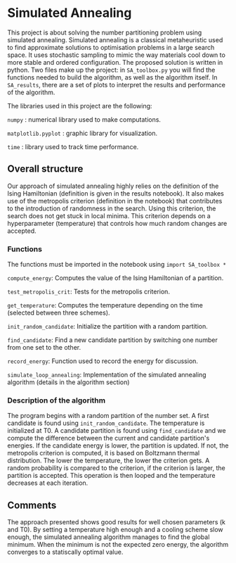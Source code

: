 # Simulated Annealing

This project is about solving the number partitioning problem using simulated annealing. Simulated annealing is a classical metaheuristic used to find approximate solutions to optimisation problems in a large search space. It uses stochastic sampling to mimic the way materials cool down to more stable and ordered configuration.
The proposed solution is written in python.
Two files make up the project: in `SA_toolbox.py` you will find the functions needed to build the algorithm, as well as the algorithm itself. In `SA_results`, there are a set of plots to interpret the results and performance of the algorithm.

The libraries used in this project are the following:

`numpy` : numerical library used to make computations.

`matplotlib.pyplot` : graphic library for visualization.

`time` : library used to track time performance.

## Overall structure
Our approach of simulated annealing highly relies on the definition of the Ising Hamiltonian (definition is given in the results notebook). It also makes use of the metropolis criterion (definition in the notebook) that contributes to the introduction of randomness in the search. Using this criterion, the search does not get stuck in local minima. This criterion depends on a hyperparameter (temperature) that controls how much random changes are accepted.

### Functions
The functions must be imported in the notebook using `import SA_toolbox *`

`compute_energy`: Computes the value of the Ising Hamiltonian of a partition.

`test_metropolis_crit`: Tests for the metropolis criterion.

`get_temperature`: Computes the temperature depending on the time (selected between three schemes).

`init_random_candidate`: Initialize the partition with a random partition.

`find_candidate`: Find a new candidate partition by switching one number from one set to the other.

`record_energy`: Function used to record the energy for discussion.

`simulate_loop_annealing`: Implementation of the simulated annealing algorithm (details in the algorithm section)

### Description of the algorithm
The program begins with a random partition of the number set. A first candidate is found using `init_random_candidate`. The temperature is initialized at T0. A candidate partition is found using `find_candidate` and we compute the difference between the current and candidate partition's energies. If the candidate energy is lower, the partition is updated. If not, the metropolis criterion is computed, it is based on Boltzmann thermal distribution. The lower the temperature, the lower the criterion gets. A random probability is compared to the criterion, if the criterion is larger, the partition is accepted. This operation is then looped and the temperature decreases at each iteration.

## Comments
The approach presented shows good results for well chosen parameters (k and T0). By setting a temperature high enough and a cooling scheme slow enough, the simulated annealing algorithm manages to find the global minimum. When the minimum is not the expected zero energy, the algorithm converges to a statiscally optimal value.
